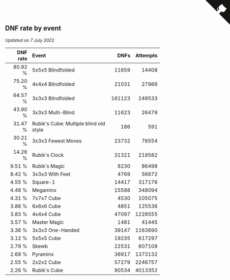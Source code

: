 ## DNF rate by event

*Updated on  7 July 2022*

| DNF rate | Event | DNFs | Attempts |
| ---: | :--- | ---: | ---: |
| 80.92 % | 5x5x5 Blindfolded | 11659 | 14408 |
| 75.20 % | 4x4x4 Blindfolded | 21031 | 27966 |
| 64.57 % | 3x3x3 Blindfolded | 161123 | 249533 |
| 43.90 % | 3x3x3 Multi-Blind | 11623 | 26479 |
| 31.47 % | Rubik's Cube: Multiple blind old style | 186 | 591 |
| 30.21 % | 3x3x3 Fewest Moves | 23732 | 78554 |
| 14.26 % | Rubik's Clock | 31321 | 219582 |
| 9.51 % | Rubik's Magic | 8230 | 86498 |
| 8.42 % | 3x3x3 With Feet | 4769 | 56672 |
| 4.55 % | Square-1 | 14417 | 317176 |
| 4.48 % | Megaminx | 15588 | 348094 |
| 4.31 % | 7x7x7 Cube | 4530 | 105075 |
| 3.86 % | 6x6x6 Cube | 4851 | 125536 |
| 3.83 % | 4x4x4 Cube | 47097 | 1228555 |
| 3.57 % | Master Magic | 1481 | 41445 |
| 3.36 % | 3x3x3 One-Handed | 39147 | 1163690 |
| 3.12 % | 5x5x5 Cube | 19235 | 617297 |
| 2.79 % | Skewb | 22531 | 807108 |
| 2.69 % | Pyraminx | 36917 | 1373132 |
| 2.55 % | 2x2x2 Cube | 57279 | 2246757 |
| 2.26 % | Rubik's Cube | 90534 | 4013352 |


<a href="https://github.com/JustinTimeCuber/wca_statistics" class="github-corner" aria-label="View source on Github"><svg width="80" height="80" viewBox="0 0 250 250" style="fill:#151513; color:#fff; position: absolute; top: 0; border: 0; right: 0;" aria-hidden="true"><path d="M0,0 L115,115 L130,115 L142,142 L250,250 L250,0 Z"></path><path d="M128.3,109.0 C113.8,99.7 119.0,89.6 119.0,89.6 C122.0,82.7 120.5,78.6 120.5,78.6 C119.2,72.0 123.4,76.3 123.4,76.3 C127.3,80.9 125.5,87.3 125.5,87.3 C122.9,97.6 130.6,101.9 134.4,103.2" fill="currentColor" style="transform-origin: 130px 106px;" class="octo-arm"></path><path d="M115.0,115.0 C114.9,115.1 118.7,116.5 119.8,115.4 L133.7,101.6 C136.9,99.2 139.9,98.4 142.2,98.6 C133.8,88.0 127.5,74.4 143.8,58.0 C148.5,53.4 154.0,51.2 159.7,51.0 C160.3,49.4 163.2,43.6 171.4,40.1 C171.4,40.1 176.1,42.5 178.8,56.2 C183.1,58.6 187.2,61.8 190.9,65.4 C194.5,69.0 197.7,73.2 200.1,77.6 C213.8,80.2 216.3,84.9 216.3,84.9 C212.7,93.1 206.9,96.0 205.4,96.6 C205.1,102.4 203.0,107.8 198.3,112.5 C181.9,128.9 168.3,122.5 157.7,114.1 C157.9,116.9 156.7,120.9 152.7,124.9 L141.0,136.5 C139.8,137.7 141.6,141.9 141.8,141.8 Z" fill="currentColor" class="octo-body"></path></svg></a><style>.github-corner:hover .octo-arm{animation:octocat-wave 560ms ease-in-out}@keyframes octocat-wave{0%,100%{transform:rotate(0)}20%,60%{transform:rotate(-25deg)}40%,80%{transform:rotate(10deg)}}@media (max-width:500px){.github-corner:hover .octo-arm{animation:none}.github-corner .octo-arm{animation:octocat-wave 560ms ease-in-out}}</style>
